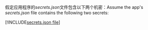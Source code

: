 <span data-ttu-id="7b1ed-101">假定应用程序的*secrets.json*文件包含以下两个机密：</span><span class="sxs-lookup"><span data-stu-id="7b1ed-101">Assume the app's *secrets.json* file contains the following two secrets:</span></span>

[!INCLUDE[secrets.json file](secrets-json-file.md)]